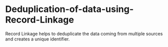 # Deduplication-of-data-using-Record-Linkage

Record Linkage helps to deduplicate the data coming from multiple sources and creates a unique identifier.
